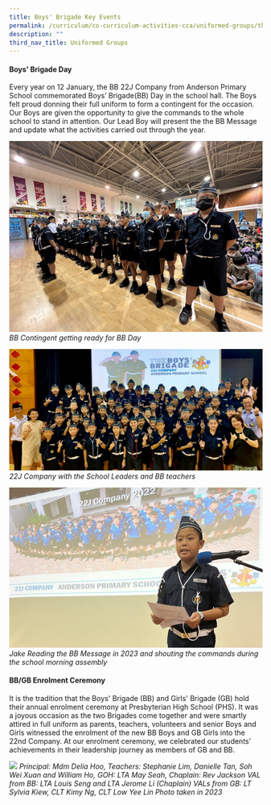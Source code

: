 ```yaml
---
title: Boys' Brigade Key Events
permalink: /curriculum/co-curriculum-activities-cca/uniformed-groups/the-boys-brigade/boys-brigade-key-events/
description: ""
third_nav_title: Uniformed Groups
---
```

<h4><strong>Boys' Brigade Day</strong></h4>
Every year on 12 January, the BB 22J Company from Anderson Primary School commemorated Boys’ Brigade(BB) Day in the school hall. The Boys felt proud donning their full uniform to form a contingent for the occasion.  Our Boys are given the opportunity to give the commands to the whole school to stand in attention. Our Lead Boy will present the the BB Message and update what the activities carried out through the year. 

![](/images/picture1.jpg)
*BB Contingent getting ready for BB Day*

![](/images/picture2.jpg)
*22J Company with the School Leaders and BB teachers*

![](/images/picture3.jpg)
*Jake Reading the BB Message in 2023 and shouting the commands during the school morning assembly*

<h4><strong>BB/GB Enrolment Ceremony</strong></h4>
It is the tradition that the Boys' Brigade (BB) and Girls' Brigade (GB) hold their annual enrolment ceremony at Presbyterian High School (PHS). It was a joyous occasion as the two Brigades come together and were smartly attired in full uniform as parents, teachers, volunteers and senior Boys and Girls witnessed the enrolment of the new BB Boys and GB Girls into the 22nd Company. At our enrolment ceremony, we celebrated our students’ achievements in their leadership journey as members of GB and BB. 

![](/images/enrol1.jpg)
*Principal: Mdm Delia Hoo, Teachers: Stephanie Lim, Danielle Tan, Soh Wei Xuan and William Ho, 
GOH: LTA May Seah, Chaplain: Rev Jackson
VAL from BB: LTA Louis Seng and LTA Jerome Li (Chaplain)
VALs from GB: LT Sylvia Kiew, CLT Kimy Ng, CLT Low Yee Lin
Photo taken in 2023*





